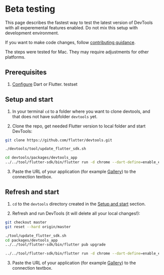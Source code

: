 # Beta testing

This page describes the fastest way to test the latest version of DevTools with all experemental features enabled. Do not mix this setup with development environment.

If you want to make code changes, follow [contributing guidance](https://github.com/flutter/devtools/blob/master/CONTRIBUTING.md).

The steps were tested for Mac. They may require adjustments for other platforms.

## Prerequisites

1. [Configure](https://docs.flutter.dev/get-started/install) Dart or Flutter.
testset
## Setup and start

1. In your terminal `cd` to a folder where you want to clone devtools, and that does not have subfolder `devtools` yet.

2. Clone the repo, get needed Flutter version to local folder and start DevTools:

```bash
git clone https://github.com/flutter/devtools.git

./devtools/tool/update_flutter_sdk.sh

cd devtools/packages/devtools_app
../../tool/flutter-sdk/bin/flutter run -d chrome --dart-define=enable_experiments=true
```

3. Paste the URL of your application (for example [Gallery](https://github.com/flutter/devtools/blob/master/CONTRIBUTING.md#connect-to-application)) to the connection textbox.

## Refresh and start

1. `cd` to the `devtools` directory created in the [Setup and start](#setup-and-start) section.

2. Refresh and run DevTools (it will delete all your local changes!):

```bash
git checkout master
git reset --hard origin/master

./tool/update_flutter_sdk.sh
cd packages/devtools_app
../../tool/flutter-sdk/bin/flutter pub upgrade

../../tool/flutter-sdk/bin/flutter run -d chrome --dart-define=enable_experiments=true
```

3. Paste the URL of your application (for example [Gallery](https://github.com/flutter/devtools/blob/master/CONTRIBUTING.md#connect-to-application)) to the connection textbox.
